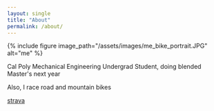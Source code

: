 ```yaml
---
layout: single
title: "About"
permalink: /about/
---
```



{% include figure image_path="/assets/images/me_bike_portrait.JPG" alt="me" 
%}

Cal Poly Mechanical Engineering Undergrad Student, doing blended Master's next year

Also, I race road and mountain bikes

[strava](https://www.strava.com/athletes/7189277)